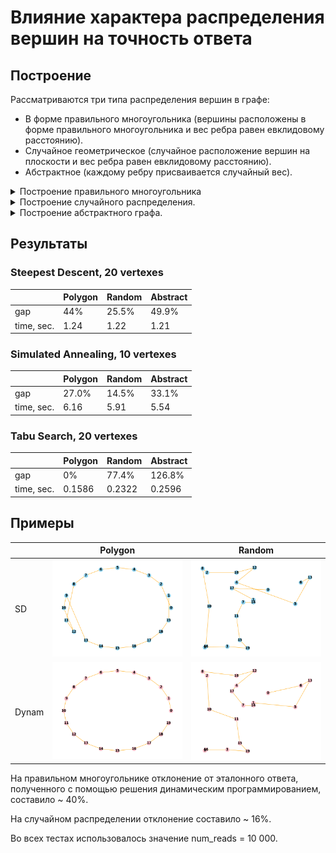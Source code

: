 # Влияние характера распределения вершин на точность ответа
## Построение
Рассматриваются три типа распределения вершин в графе:
* В форме правильного многоугольника (вершины расположены в форме правильного многоугольника и вес ребра равен евклидовому расстоянию).
* Случайное геометрическое (случайное расположение вершин на плоскости и вес ребра равен евклидовому расстоянию).
* Абстрактное (каждому ребру присваивается случайный вес).

<details>
  
<summary>
   Построение правильного многоугольника
</summary>

```
def GeneratePolygon(amount_of_vertexes) :
    graph = [[0] * amount_of_vertexes for i in range(amount_of_vertexes)]
    vertexes = []
    for i in range(amount_of_vertexes):
        angle = 2 * i * 3.14159 / amount_of_vertexes  # Вычисление угла для каждой вершины
        x = round(100 * (0.5 + 0.5 * math.cos(angle)), 2)  # X координата
        y = round(100 * (0.5 + 0.5 * math.sin(angle)), 2)  # Y координата
        vertexes.append((x, y))

    for i in range(amount_of_vertexes) :
        for j in range(amount_of_vertexes) :
            if (i == j) :
                continue
            graph[i][j] = round(euclidean_distance(vertexes[i], vertexes[j]), 2)
    return graph
```

</details>

<details>

<summary>
  Построение случайного распределения.
</summary>

  ```
  def GenerateFullPlot(amount_of_vertexes) :
    graph = [[0] * amount_of_vertexes for i in range(amount_of_vertexes)]
    vertexes = []
    for i in range(amount_of_vertexes):
        x = random.randint(1, 100)  # X координата
        y = random.randint(1, 100)  # Y координата
        vertexes.append((x, y))    

    for i in range(amount_of_vertexes) :
        for j in range(amount_of_vertexes) :
            if (i == j) :
                continue
            graph[i][j] = round(euclidean_distance(vertexes[i], vertexes[j]), 2)
    return graph
  ```
  
</details>

<details>

<summary>
  Построение абстрактного графа.
</summary>

  ```
def GenerateFullGraph(amount_of_vertexes):
    graph = [[0] * amount_of_vertexes for i in range(amount_of_vertexes)]
    for i in range(amount_of_vertexes):
        for j in range(i + 1, amount_of_vertexes):
            weight = random.randint(1, kMaxWeight)
            graph[i][j] = weight
            graph[j][i] = weight
    return graph
  ```
</details>

## Результаты

### Steepest Descent, 20 vertexes

| |Polygon |Random|Abstract|
| ------- | ------- | ------- |------|
|gap| 44%| 25.5%|49.9%|
|time, sec.| 1.24 |1.22|1.21|


### Simulated Annealing, 10 vertexes

||Polygon|Random|Abstract|
| ------- | ------- | ------- |-----|
|gap| 27.0%| 14.5%| 33.1%|
|time, sec.| 6.16| 5.91|5.54|

### Tabu Search, 20 vertexes
||Polygon|Random|Abstract|
| ------- | ------- | ------- |-----|
|gap| 0%| 77.4%| 126.8%|
|time, sec.| 0.1586| 0.2322|0.2596|

## Примеры

 | |Polygon|Random|
 |---|---|---|
 |SD| ![](images/Polygon_SD_20.png) | ![](images/Random_SD_20.png)|
 |Dynam| ![](images/Polygon_Dynam_20.png)| ![](images/Random_Dynam_20.png) |

 На правильном многоугольнике отклонение от эталонного ответа, полученного с помощью решения динамическим программированием, составило ~ 40%.

 На случайном распределении отклонение составило ~ 16%.

 Во всех тестах использовалось значение num_reads = 10 000.
